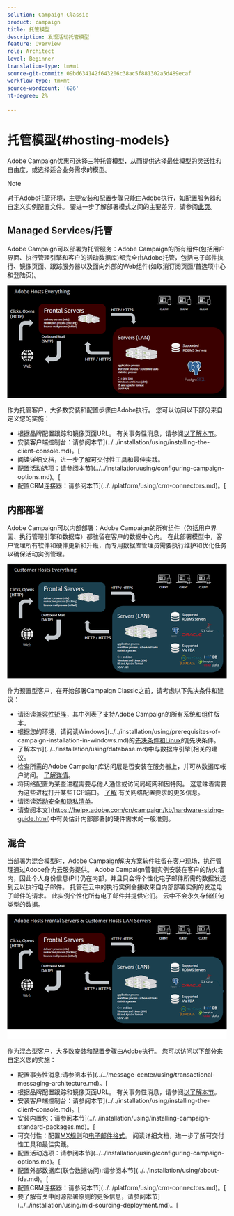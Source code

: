 ```yaml
---
solution: Campaign Classic
product: campaign
title: 托管模型
description: 发现活动托管模型
feature: Overview
role: Architect
level: Beginner
translation-type: tm+mt
source-git-commit: 09bd634142f643206c38ac5f881302a5d489ecaf
workflow-type: tm+mt
source-wordcount: '626'
ht-degree: 2%

---
```



# 托管模型{#hosting-models}

Adobe Campaign优惠可选择三种托管模型，从而提供选择最佳模型的灵活性和自由度，或选择适合业务需求的模型。

>[!NOTE]
>
>对于Adobe托管环境，主要安装和配置步骤只能由Adobe执行，如配置服务器和自定义实例配置文件。 要进一步了解部署模式之间的主要差异，请参阅[此页](../../installation/using/capability-matrix.md)。

## Managed Services/托管

Adobe Campaign可以部署为托管服务：Adobe Campaign的所有组件(包括用户界面、执行管理引擎和客户的活动数据库)都完全由Adobe托管，包括电子邮件执行、镜像页面、跟踪服务器以及面向外部的Web组件(如取消订阅页面/首选项中心和登陆页)。

![](assets/deployment_hosted.png)

作为托管客户，大多数安装和配置步骤由Adobe执行。 您可以访问以下部分来自定义您的实施：

* 根据品牌配置跟踪和镜像页面URL。 有关事务性消息，请参阅[以了解本节](../../message-center/using/configuring-multibranding.md)。
* 安装客户端控制台：请参阅本节](../../installation/using/installing-the-client-console.md)。[
* 阅读详细文档[](../../delivery/using/about-deliverability.md)，进一步了解可交付性工具和最佳实践。
* 配置活动选项：请参阅本节](../../installation/using/configuring-campaign-options.md)。[
* 配置CRM连接器：请参阅本节](../../platform/using/crm-connectors.md)。[

## 内部部署

Adobe Campaign可以内部部署：Adobe Campaign的所有组件（包括用户界面、执行管理引擎和数据库）都驻留在客户的数据中心内。 在此部署模型中，客户管理所有软件和硬件更新和升级，而专用数据库管理员需要执行维护和优化任务以确保活动实例管理。

![](assets/deployment_onpremise.png)

作为预置型客户，在开始部署Campaign Classic之前，请考虑以下先决条件和建议：

* 请阅读[兼容性矩阵](../../rn/using/compatibility-matrix.md)，其中列表了支持Adobe Campaign的所有系统和组件版本。
* 根据您的环境，请阅读Windows](../../installation/using/prerequisites-of-campaign-installation-in-windows.md)的[先决条件和Linux](../../installation/using/prerequisites-of-campaign-installation-in-linux.md)的[先决条件。
* 了解本节](../../installation/using/database.md)中与数据库引擎[相关的建议。
* 检查所需的Adobe Campaign库访问层是否安装在服务器上，并可从数据库帐户访问。 [了解详情](../../installation/using/application-server.md)。
* 将网络配置为某些进程需要与他人通信或访问局域网和因特网。 这意味着需要为这些进程打开某些TCP端口。 [了解](../../installation/using/network-configuration.md) 有关网络配置要求的更多信息。
* 请阅读[活动安全和隐私清单](https://helpx.adobe.com/cn/campaign/kb/acc-security.html)。
* 请查阅本文](https://helpx.adobe.com/cn/campaign/kb/hardware-sizing-guide.html)中有关估计内部部署[的硬件需求的一般准则。

## 混合

当部署为混合模型时，Adobe Campaign解决方案软件驻留在客户现场，执行管理通过Adobe作为云服务提供。 Adobe Campaign营销实例安装在客户的防火墙内，因此个人身份信息(PII)仍在内部，并且只会将个性化电子邮件所需的数据发送到云以执行电子邮件。 托管在云中的执行实例会接收来自内部部署实例的发送电子邮件的请求。 此实例个性化所有电子邮件并提供它们。 云中不会永久存储任何类型的数据。

![](assets/deployment_hybrid.png)

作为混合型客户，大多数安装和配置步骤由Adobe执行。 您可以访问以下部分来自定义您的实施：

* 配置事务性消息:请参阅本节](../../message-center/using/transactional-messaging-architecture.md)。[
* 根据品牌配置跟踪和镜像页面URL。 有关事务性消息，请参阅[以了解本节](../../message-center/using/configuring-multibranding.md)。
* 安装客户端控制台：请参阅本节](../../installation/using/installing-the-client-console.md)。[
* 安装内置包：请参阅本节](../../installation/using/installing-campaign-standard-packages.md)。[
* 可交付性：配置[MX规则](../../installation/using/email-deliverability.md#mx-configuration)和[电子邮件格式](../../installation/using/email-deliverability.md#managing-email-formats)。 阅读详细文档[](../../delivery/using/about-deliverability.md)，进一步了解可交付性工具和最佳实践。
* 配置活动选项：请参阅本节](../../installation/using/configuring-campaign-options.md)。[
* 配置外部数据库(联合数据访问):请参阅本节](../../installation/using/about-fda.md)。[
* 配置CRM连接器：请参阅本节](../../platform/using/crm-connectors.md)。[
* 要了解有关中间源部署原则的更多信息，请参阅本节](../../installation/using/mid-sourcing-deployment.md)。[
